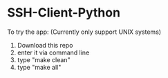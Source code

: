 # SSH-Client-Python

To try the app:
(Currently only support UNIX systems)
1) Download this repo
2) enter it via command line
3)  type "make clean"
4) type "make all"